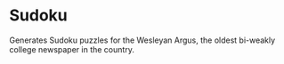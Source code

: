 # Sudoku
Generates Sudoku puzzles for the Wesleyan Argus, the oldest bi-weakly college newspaper in the country. 
